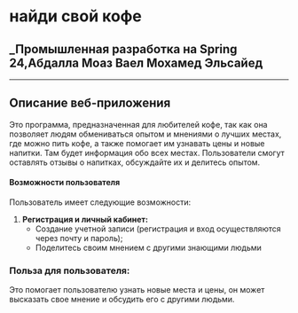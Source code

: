 # найди свой кофе
## _Промышленная разработка на Spring 24,Абдалла Моаз Ваел Мохамед Эльсайед
---
## Описание веб-приложения
Это программа, предназначенная для любителей кофе, так как она позволяет людям обмениваться опытом и мнениями о лучших местах, где можно пить кофе, а также помогает им узнавать цены и новые напитки. Там будет информация обо всех местах. Пользователи смогут оставлять отзывы о напитках, обсуждайте их и делитесь опытом.
#### Возможности пользователя
Пользователь имеет следующие возможности:
1.	**Регистрация и личный кабинет:**
      - Создание учетной записи (регистрация и вход осуществляются через почту и пароль);
      - Поделитесь своим мнением с другими знающими людьми



### Польза для пользователя:
Это помогает пользователю узнать новые места и цены, он может высказать свое мнение и обсудить его с другими людьми.
